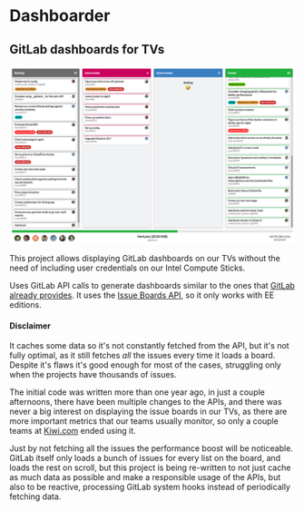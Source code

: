 # Dashboarder
## GitLab dashboards for TVs

![Screenshot](dist/img/dashboarder.png)

This project allows displaying GitLab dashboards on our TVs without the need of including user credentials on our Intel Compute Sticks.

Uses GitLab API calls to generate dashboards similar to the ones that [GitLab already provides](https://docs.gitlab.com/ee/user/project/issue_board.html). It uses
the [Issue Boards API](https://docs.gitlab.com/ee/api/boards.html), so it only works with EE editions.

#### Disclaimer
It caches some data so it's not constantly fetched from the API, but it's not fully optimal, as it still fetches *all* the issues every time it loads a board.
Despite it's flaws it's good enough for most of the cases, struggling only when the projects have thousands of issues.

The initial code was written more than one year ago, in just a couple afternoons, there have been multiple changes to the APIs, and there was never a big
interest on displaying the issue boards in our TVs, as there are more important metrics that our teams usually monitor, so only a couple teams at [Kiwi.com](http://kiwi.com)
ended using it.

Just by not fetching all the issues the performance boost will be noticeable. GitLab itself only loads a bunch of issues for every list on the board, and 
loads the rest on scroll, but this project is being re-written to not just cache as much data as possible and make a responsible usage of the APIs, but also to
be reactive, processing GitLab system hooks instead of periodically fetching data.

